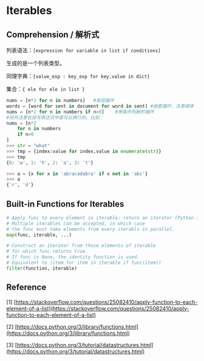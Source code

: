 # Iterables

## **Comprehension / 解析式**

列表语法：`[expression for variable in list if conditions]`

生成的是一个列表类型。

同理字典：`{value_exp : key_exp for key,value in dict}`

集合：`{ ele for ele in list }` 

```python
nums = [n*2 for n in numbers]   #单层循环
words = [word for sent in document for word in sent] #嵌套循环，注意顺序
nums = [n*2 for n in numbers if n>0]    #带条件判断的循环
#另外注意在括号表达式中是可以换行的。比如：
nums = [n*2
    for n in numbers
    if n>0
]
>>> str = "what"
>>> tmp = {index:value for index,value in enumerate(str)}
>>> tmp
{0: 'w', 1: 'h', 2: 'a', 3: 't'}

>>> a = {x for x in 'abracadabra' if x not in 'abc'}
>>> a
{'r', 'd'}
```

## Built-in Functions for Iterables

```python
# Apply func to every element in iterable; return an iterator (Python 3)
# Multiple iterables can be accepted, in which case
# the func must take elements from every iterabls in parallel. 
map(func, iterable, ...)

# Construct an iterator from those elements of iterable 
# for which func returns true.
# If func is None, the identity function is used.
# Equivalent to (item for item in iterable if func(item))
filter(function, iterable)
```

## Reference

\[1\] [https://stackoverflow.com/questions/25082410/apply-function-to-each-element-of-a-list](https://stackoverflow.com/questions/25082410/apply-function-to-each-element-of-a-list)

\[2\] [https://docs.python.org/3/library/functions.html](https://docs.python.org/3/library/functions.html)

\[3\] [https://docs.python.org/3/tutorial/datastructures.html](https://docs.python.org/3/tutorial/datastructures.html)

